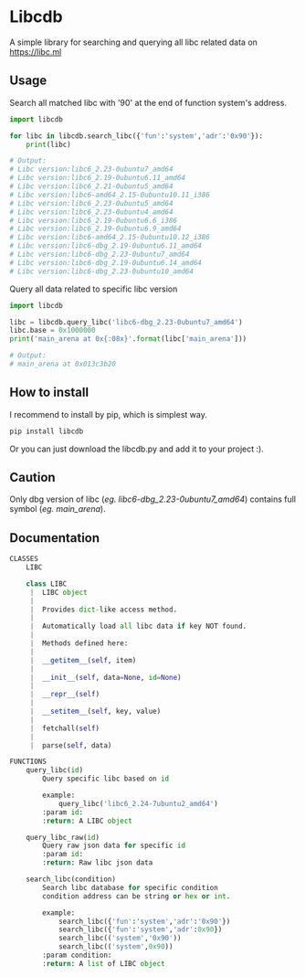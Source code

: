 # Libcdb

A simple library for searching and querying all libc related data on https://libc.ml

## Usage

Search all matched libc with '90' at the end of function system's address.

```python
import libcdb

for libc in libcdb.search_libc({'fun':'system','adr':'0x90'}):
    print(libc)

# Output:
# Libc version:libc6_2.23-0ubuntu7_amd64
# Libc version:libc6_2.19-0ubuntu6.11_amd64
# Libc version:libc6_2.21-0ubuntu5_amd64
# Libc version:libc6-amd64_2.15-0ubuntu10.11_i386
# Libc version:libc6_2.23-0ubuntu5_amd64
# Libc version:libc6_2.23-0ubuntu4_amd64
# Libc version:libc6_2.19-0ubuntu6.6_i386
# Libc version:libc6_2.19-0ubuntu6.9_amd64
# Libc version:libc6-amd64_2.15-0ubuntu10.12_i386
# Libc version:libc6-dbg_2.19-0ubuntu6.11_amd64
# Libc version:libc6-dbg_2.23-0ubuntu7_amd64
# Libc version:libc6-dbg_2.19-0ubuntu6.14_amd64
# Libc version:libc6-dbg_2.23-0ubuntu10_amd64
```

Query all data related to specific libc version

```python
import libcdb

libc = libcdb.query_libc('libc6-dbg_2.23-0ubuntu7_amd64')
libc.base = 0x1000000
print('main_arena at 0x{:08x}'.format(libc['main_arena']))

# Output:
# main_arena at 0x013c3b20
```

## How to install

I recommend to install by pip, which is simplest way.

```bash
pip install libcdb
```

Or you can just download the libcdb.py and add it to your project :).

## Caution

Only dbg version of libc (_eg. libc6-dbg_2.23-0ubuntu7_amd64_) contains full symbol (_eg. main_arena_).

## Documentation

```python
CLASSES
    LIBC

    class LIBC
     |  LIBC object
     |
     |  Provides dict-like access method.
     |
     |  Automatically load all libc data if key NOT found.
     |
     |  Methods defined here:
     |
     |  __getitem__(self, item)
     |
     |  __init__(self, data=None, id=None)
     |
     |  __repr__(self)
     |
     |  __setitem__(self, key, value)
     |
     |  fetchall(self)
     |
     |  parse(self, data)

FUNCTIONS
    query_libc(id)
        Query specific libc based on id

        example:
            query_libc('libc6_2.24-7ubuntu2_amd64')
        :param id:
        :return: A LIBC object

    query_libc_raw(id)
        Query raw json data for specific id
        :param id:
        :return: Raw libc json data

    search_libc(condition)
        Search libc database for specific condition
        condition address can be string or hex or int.

        example:
            search_libc({'fun':'system','adr':'0x90'})
            search_libc({'fun':'system','adr':0x90})
            search_libc(('system','0x90'))
            search_libc(('system',0x90))
        :param condition:
        :return: A list of LIBC object
```
